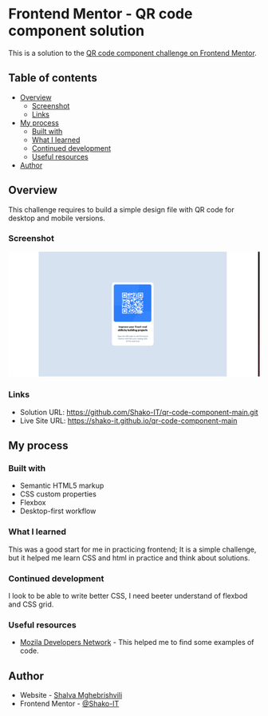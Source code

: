 # Frontend Mentor - QR code component solution

This is a solution to the [QR code component challenge on Frontend Mentor](https://www.frontendmentor.io/challenges/qr-code-component-iux_sIO_H).

## Table of contents

- [Overview](#overview)
  - [Screenshot](#screenshot)
  - [Links](#links)
- [My process](#my-process)
  - [Built with](#built-with)
  - [What I learned](#what-i-learned)
  - [Continued development](#continued-development)
  - [Useful resources](#useful-resources)
- [Author](#author)

## Overview

This challenge requires to build a simple design file with QR code for desktop and mobile versions.

### Screenshot

![Design preview](./images/screenshot.png)

### Links

- Solution URL: https://github.com/Shako-IT/qr-code-component-main.git
- Live Site URL: https://shako-it.github.io/qr-code-component-main

## My process

### Built with

- Semantic HTML5 markup
- CSS custom properties
- Flexbox
- Desktop-first workflow

### What I learned

This was a good start for me in practicing frontend; It is a simple challenge, but it helped me learn CSS and html in practice and think about solutions.

### Continued development

I look to be able to write better CSS, I need beeter understand of flexbod and CSS grid.

### Useful resources

- [Mozila Developers Network](https://developer.mozilla.org/en-US/) - This helped me to find some examples of code.

## Author

- Website - [Shalva Mghebrishvili](https://github.com/Shako-IT)
- Frontend Mentor - [@Shako-IT](https://www.frontendmentor.io/profile/Shako-IT)
